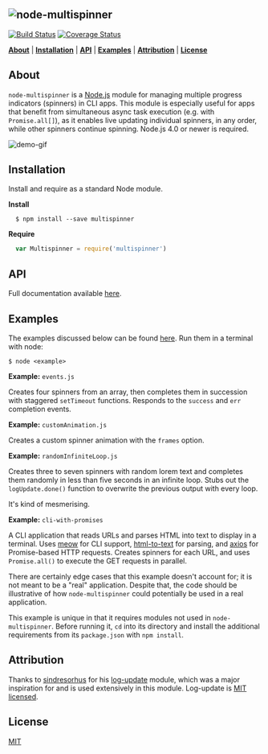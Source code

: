 ![node-multispinner](https://raw.githubusercontent.com/codekirei/node-multispinner/master/extras/multispinner.gif)
---
[![Build Status][1]][2]
[![Coverage Status][3]][4]

<b>[About](#about)</b> | 
<b>[Installation](#installation)</b> | 
<b>[API](#api)</b> | 
<b>[Examples](#examples)</b> | 
<b>[Attribution](#attribution)</b> | 
<b>[License](#license)</b>

## About

`node-multispinner` is a [Node.js](https://nodejs.org/) module for managing multiple progress indicators (spinners) in CLI apps.
This module is especially useful for apps that benefit from simultaneous async task execution (e.g. with `Promise.all[]`), as it enables live updating individual spinners, in any order, while other spinners continue spinning.
Node.js 4.0 or newer is required.

![demo-gif](https://raw.githubusercontent.com/codekirei/node-multispinner/master/extras/demo.gif)

## Installation

Install and require as a standard Node module.

**Install**

```
  $ npm install --save multispinner
```

**Require**

```js
  var Multispinner = require('multispinner')
```

## API

Full documentation available [here](https://github.com/codekirei/node-multispinner/blob/master/extras/api.md).

## Examples

The examples discussed below can be found [here](https://github.com/codekirei/node-multispinner/tree/master/extras/examples).
Run them in a terminal with node:

```
$ node <example>
```

**Example:** `events.js`

Creates four spinners from an array, then completes them in succession with staggered `setTimeout` functions.
Responds to the `success` and `err` completion events.

**Example:** `customAnimation.js`

Creates a custom spinner animation with the `frames` option.

**Example:** `randomInfiniteLoop.js`

Creates three to seven spinners with random lorem text and completes them randomly in less than five seconds in an infinite loop.
Stubs out the `logUpdate.done()` function to overwrite the previous output with every loop.

It's kind of mesmerising.

**Example:** `cli-with-promises`

A CLI application that reads URLs and parses HTML into text to display in a terminal.
Uses [meow](https://github.com/sindresorhus/meow) for CLI support, [html-to-text](https://github.com/werk85/node-html-to-text) for parsing, and [axios](https://github.com/mzabriskie/axios) for Promise-based HTTP requests.
Creates spinners for each URL, and uses `Promise.all()` to execute the GET requests in parallel.

There are certainly edge cases that this example doesn't account for; it is not meant to be a "real" application.
Despite that, the code should be illustrative of how `node-multispinner` could potentially be used in a real application.

This example is unique in that it requires modules not used in `node-multispinner`.
Before running it, `cd` into its directory and install the additional requirements from its `package.json` with `npm install`.

## Attribution

Thanks to [sindresorhus](https://sindresorhus.com/hi/) for his [log-update](https://github.com/sindresorhus/log-update) module, which was a major inspiration for and is used extensively in this module.
Log-update is [MIT licensed](https://raw.githubusercontent.com/sindresorhus/log-update/master/license).

## License

[MIT](https://github.com/codekirei/node-multispinner/blob/master/license)

[1]: https://img.shields.io/travis/codekirei/node-multispinner.svg?style=flat-square
[2]: https://travis-ci.org/codekirei/node-multispinner
[3]: http://img.shields.io/coveralls/codekirei/node-multispinner.svg?style=flat-square
[4]: https://coveralls.io/github/codekirei/node-multispinner?branch=master
